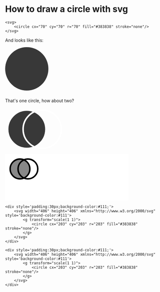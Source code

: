 ﻿# How to draw a circle with svg

	<svg>
		<circle cx="70" cy="70" r="70" fill="#383838" stroke="none"/>
	</svg>

And looks like this:

<svg>
    <circle cx="70" cy="70" r="70" fill="#383838" stroke="none"/>
</svg>

That's one circle, how about two?

<svg>
	<circle cx="70" cy="70" r="62" fill="#383838" stroke="white" stroke-width="5"/>
	<circle cx="120" cy="70" r="62" fill="none" stroke="white" stroke-width="5"/>
</svg>

<br />

<svg style="background:white;height:149" width="400" height="400">
    <defs>
    <g id="shape" fill="none" stroke="red">
<circle cx="100" cy="100" r="100" fill="#888" stroke="#000" stroke-width="15"/>
<circle cx="180" cy="100" r="100" fill="none" stroke="#000" stroke-width="15"/>
</g>
<filter id="shadow">
</filter>
</defs>
<g transform="scale(0.32)">
  <use xlink:href="#shape" x="50" y="50"  />
</g>
<g filter="url(#shadow)">
<rect width="100%" height="100%" fill="red" clip-path="url(#shape)"/>
</g>
</svg>

<br />

	<div style='padding:30px;background-color:#111;'>
		<svg width="406" height="406" xmlns="http://www.w3.org/2000/svg" style='background-color:#111'>
			<g transform="scale(1 1)">
				<circle cx="203" cy="203" r="203" fill="#383838" stroke="none"/>
			</g>
		</svg>
	</div>

	<div style='padding:30px;background-color:#111;'>
		<svg width="406" height="406" xmlns="http://www.w3.org/2000/svg" style='background-color:#111'>
			<g transform="scale(1 1)">
				<circle cx="203" cy="203" r="203" fill="#383838" stroke="none"/>
			</g>
		</svg>
	</div>

<!-- markdownlint-disable-file MD033 -->